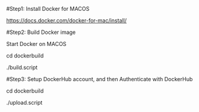 #Step1: Install Docker for MACOS

https://docs.docker.com/docker-for-mac/install/

#Step2: Build Docker image

Start Docker on MACOS

cd dockerbuild

./build.script

#Step3: Setup DockerHub account, and then Authenticate with DockerHub

cd dockerbuild

./upload.script



